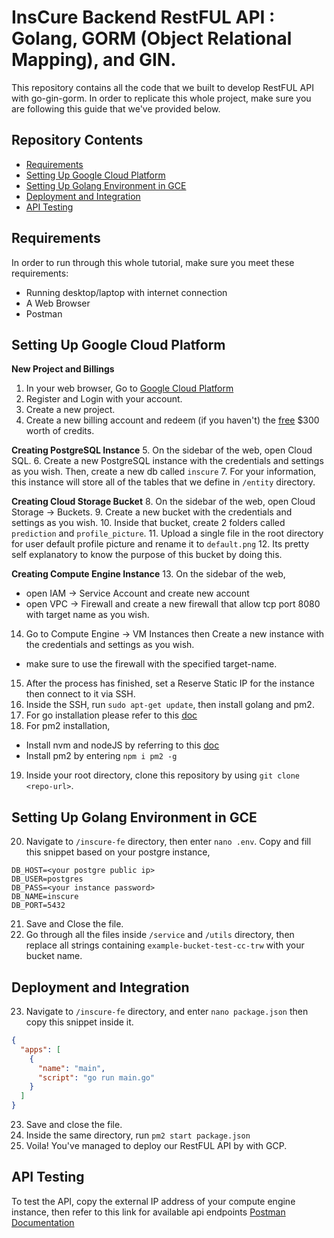 # InsCure Backend RestFUL API : Golang, GORM (Object Relational Mapping), and GIN.

This repository contains all the code that we built to develop RestFUL API with go-gin-gorm. In order to replicate this whole project, make sure you are following this guide that we've provided below.

## Repository Contents

- [Requirements](#requirements)
- [Setting Up Google Cloud Platform](#setting-up-google-cloud-platform)
- [Setting Up Golang Environment in GCE](#setting-up-golang-environment-in-gce)
- [Deployment and Integration](#deployment-and-integration)
- [API Testing](#api-testing)

## Requirements

In order to run through this whole tutorial, make sure you meet these requirements:

- Running desktop/laptop with internet connection
- A Web Browser
- Postman

## Setting Up Google Cloud Platform

**New Project and Billings**
1. In your web browser, Go to [Google Cloud Platform](https://console.cloud.google.com/)
2. Register and Login with your account.
3. Create a new project.
4. Create a new billing account and redeem (if you haven't) the [free](https://cloud.google.com/free?hl=en) $300 worth of credits.

**Creating PostgreSQL Instance**
5. On the sidebar of the web, open Cloud SQL.
6. Create a new PostgreSQL instance with the credentials and settings as you wish. Then, create a new db called ``inscure``
7. For your information, this instance will store all of the tables that we define in ``/entity`` directory.

**Creating Cloud Storage Bucket**
8. On the sidebar of the web, open Cloud Storage -> Buckets.
9. Create a new bucket with the credentials and settings as you wish.
10. Inside that bucket, create 2 folders called ``prediction`` and ``profile_picture``. 
11. Upload a single file in the root directory for user default profile picture and rename it to ``default.png``
12. Its pretty self explanatory to know the purpose of this bucket by doing this.

**Creating Compute Engine Instance**
13. On the sidebar of the web, 
  - open IAM -> Service Account and create new account
  - open VPC -> Firewall and create a new firewall that allow tcp port 8080 with target name as you wish.
14. Go to Compute Engine -> VM Instances then Create a new instance with the credentials and settings as you wish.
  - make sure to use the firewall with the specified target-name.
15. After the process has finished, set a Reserve Static IP for the instance then connect to it via SSH.
16. Inside the SSH, run ``sudo apt-get update``, then install golang and pm2.
17. For go installation please refer to this [doc](https://go.dev/doc/install)
18. For pm2 installation,
  - Install nvm and nodeJS by referring to this [doc](https://gist.github.com/d2s/372b5943bce17b964a79)
  - Install pm2 by entering ``npm i pm2 -g``
19. Inside your root directory, clone this repository by using ``git clone <repo-url>``.

## Setting Up Golang Environment in GCE

20. Navigate to ``/inscure-fe`` directory, then enter ``nano .env``. Copy and fill this snippet based on your postgre instance,
```
DB_HOST=<your postgre public ip>
DB_USER=postgres
DB_PASS=<your instance password>
DB_NAME=inscure
DB_PORT=5432
```
21. Save and Close the file.
22. Go through all the files inside ``/service`` and ``/utils`` directory, then replace all strings containing ``example-bucket-test-cc-trw`` with your bucket name.

## Deployment and Integration

23. Navigate to ``/inscure-fe`` directory, and enter ``nano package.json`` then copy this snippet inside it.
```json
{
  "apps": [
    {
      "name": "main",
      "script": "go run main.go"
    }
  ]
}
```
23. Save and close the file.
24. Inside the same directory, run ``pm2 start package.json``
25. Voila! You've managed to deploy our RestFUL API by with GCP.

## API Testing

To test the API, copy the external IP address of your compute engine instance, then refer to this link for available api endpoints
[Postman Documentation](https://documenter.getpostman.com/view/25927897/2sA3XV7eCN)

